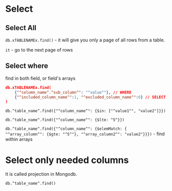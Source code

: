 #                  Select

##                 Select All

`db.xTABLENAMEx.find()` - it will give you only a page of all rows from a table. 

`it` - go to the next page of rows

##                 Select where

find in both field, or field's arrays

```JSON
db.xTABLENAMEx.find(
    {"^column_name^.^sub_column^": "^value^"}, // WHERE
    {"^included_column_name^":1, "^excluded_column_name^":0} // SELECT. It is called Projeciton
)
```

`db.^table_name^.find({"^column_name^": {$in: ["^value1^", "value2"]}})`

`db.^table_name^.find({"^column_name^": {$lte: ^5^}})`

`db.^table_name^.find({"^column_name^": {$elemMatch: { "^array_column^": {$gte: "^5^"}, "^array_column2^": "value2"}}})` - find within arrays










# Select only needed columns

It is called projection in Mongodb.

`db.^table_name^.find()`